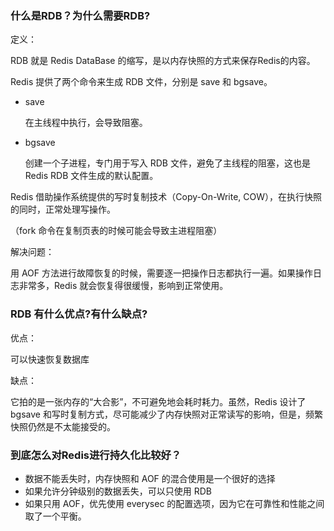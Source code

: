 ### 什么是RDB？为什么需要RDB?

定义：

RDB 就是 Redis DataBase 的缩写，是以内存快照的方式来保存Redis的内容。

Redis 提供了两个命令来生成 RDB 文件，分别是 save 和 bgsave。

- save

  在主线程中执行，会导致阻塞。

- bgsave

  创建一个子进程，专门用于写入 RDB 文件，避免了主线程的阻塞，这也是 Redis RDB 文件生成的默认配置。

Redis 借助操作系统提供的写时复制技术（Copy-On-Write, COW），在执行快照的同时，正常处理写操作。

（fork 命令在复制页表的时候可能会导致主进程阻塞）

解决问题：

用 AOF 方法进行故障恢复的时候，需要逐一把操作日志都执行一遍。如果操作日志非常多，Redis 就会恢复得很缓慢，影响到正常使用。

### RDB 有什么优点?有什么缺点?

优点：

可以快速恢复数据库

缺点：

它拍的是一张内存的“大合影”，不可避免地会耗时耗力。虽然，Redis 设计了 bgsave 和写时复制方式，尽可能减少了内存快照对正常读写的影响，但是，频繁快照仍然是不太能接受的。

### 到底怎么对Redis进行持久化比较好？

- 数据不能丢失时，内存快照和 AOF 的混合使用是一个很好的选择
- 如果允许分钟级别的数据丢失，可以只使用 RDB
- 如果只用 AOF，优先使用 everysec 的配置选项，因为它在可靠性和性能之间取了一个平衡。

